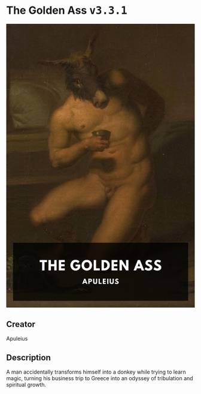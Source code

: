 
# The Golden Ass <kbd>v3.3.1</kbd>

<center>
  <img src="./cover-1024.jpg"/>
</center>

## Creator
Apuleius

## Description
A man accidentally transforms himself into a donkey while trying to learn magic, turning his business trip to Greece into an odyssey of tribulation and spiritual growth.
